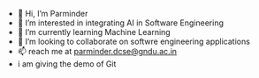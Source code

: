 - 👋 Hi, I’m Parminder
- 👀 I’m interested in integrating AI in Software Engineering
- 🌱 I’m currently learning Machine Learning
- 💞️ I’m looking to collaborate on softwre engineering applications
- 📫 reach me at parminder.dcse@gndu.ac.in
- i am giving the demo of Git

<!---
Parminder2022/Parminder2022 is a ✨ special ✨ repository because its `README.md` (this file) appears on your GitHub profile.
You can click the Preview link to take a look at your changes.
--->
